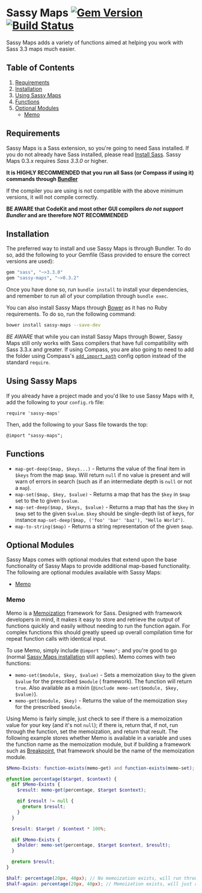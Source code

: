 # Sassy Maps [![Gem Version](https://badge.fury.io/rb/sassy-maps.png)](http://badge.fury.io/rb/sassy-maps) [![Build Status](https://travis-ci.org/Team-Sass/Sassy-Maps.png?branch=0.x.x)](https://travis-ci.org/Team-Sass/Sassy-Maps)

Sassy Maps adds a variety of functions aimed at helping you work with Sass 3.3 maps much easier.

## Table of Contents

1. [Requirements](#requirements)
2. [Installation](#installation)
3. [Using Sassy Maps](#using-sassy-maps)
4. [Functions](#functions)
5. [Optional Modules](#optional-modules)
    * [Memo](#memo)

## Requirements

Sassy Maps is a Sass extension, so you're going to need Sass installed. If you do not already have Sass installed,
please read [Install Sass](http://sass-lang.com/install). Sassy Maps 0.3.x requires *Sass 3.3.0* or higher.

**It is HIGHLY RECOMMENDED that you run all Sass (or Compass if using it) commands
through [Bundler](http://bundler.io/)**

If the compiler you are using is not compatible with the above minimum versions, it will not compile correctly.

**BE AWARE that CodeKit and most other GUI compilers *do not support Bundler* and are therefore NOT RECOMMENDED**

## Installation

The preferred way to install and use Sassy Maps is through Bundler. To do so, add the following to your Gemfile (Sass
provided to ensure the correct versions are used):

```ruby
gem "sass", "~>3.3.0"
gem "sassy-maps", "~>0.3.2"
```

Once you have done so, run `bundle install` to install your dependencies, and remember to run all of your compilation
through `bundle exec`.

You can also install Sassy Maps through [Bower](http://bower.io/) as it has no Ruby requirements. To do so, run the
following command:

```bash
bower install sassy-maps --save-dev
```

*BE AWARE* that while you can install Sassy Maps through Bower, Sassy Maps still only works with Sass compilers that
have full compatibility with Sass 3.3.x and greater. If using Compass, you are also going to need to add the folder
using Compass's [`add_import_path`](http://compass-style.org/help/tutorials/configuration-reference/) config option
instead of the standard `require`.

## Using Sassy Maps

If you already have a project made and you'd like to use Sassy Maps with it, add the following to your `config.rb` file:

`require 'sassy-maps'`

Then, add the following to your Sass file towards the top:

`@import "sassy-maps";`

## Functions

* `map-get-deep($map, $keys...)` - Returns the value of the final item in `$keys` from the map `$map`. Will
  return `null` if no value is present and will warn of errors in search (such as if an intermediate depth is `null` or
  not a `map`).
* `map-set($map, $key, $value)` - Returns a map that has the `$key` in `$map` set to the to given `$value`.
* `map-set-deep($map, $keys, $value)` - Returns a map that has the `$key` in `$map` set to the given `$value`. `$key`
  should be single-depth list of keys, for instance `map-set-deep($map, ('foo' 'bar' 'baz'), "Hello World")`.
* `map-to-string($map)` - Returns a string representation of the given `$map`.

## Optional Modules

Sassy Maps comes with optional modules that extend upon the base functionality of Sassy Maps to provide additional
map-based functionality. The following are optional modules available with Sassy Maps:

* [Memo](#memo)

### Memo

Memo is a [Memoization](http://en.wikipedia.org/wiki/Memoization) framework for Sass. Designed with framework developers
in mind, it makes it easy to store and retrieve the output of functions quickly and easily without needing to run the
function again. For complex functions this should greatly speed up overall compilation time for repeat function calls
with identical input.

To use Memo, simply include `@import "memo";` and you're good to go (normal [Sassy Maps installation](#installation)
still applies). Memo comes with two functions:

* `memo-set($module, $key, $value)` - Sets a memoization `$key` to the given `$value` for the prescribed `$module` (
  framework). The function will return `true`. Also available as a mixin (`@include memo-set($module, $key, $value)`).
* `memo-get($module, $key)` - Returns the value of the memoization `$key` for the prescribed `$module`.

Using Memo is fairly simple, just check to see if there is a memoization value for your key (and it's not `null`); if
there is, return that, if not, run through the function, set the memoization, and return that result. The following
example stores whether Memo is available in a variable and uses the function name as the memoization module, but if
building a framework such as [Breakpoint](http://github.com/team-sass/breakpoint), that framework should be the name of
the memoization module.

```scss
$Memo-Exists: function-exists(memo-get) and function-exists(memo-set);

@function percentage($target, $context) {
  @if $Memo-Exists {
    $result: memo-get(percentage, $target $context);

    @if $result != null {
      @return $result;
    }
  }

  $result: $target / $context * 100%;

  @if $Memo-Exists {
    $holder: memo-set(percentage, $target $context, $result);
  }

  @return $result;
}

$half: percentage(20px, 40px); // No memoization exists, will run through the function
$half-again: percentage(20px, 40px); // Memoization exists, will just return that result
```

